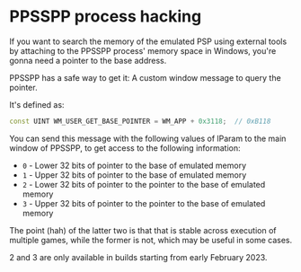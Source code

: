 # PPSSPP process hacking

If you want to search the memory of the emulated PSP using external tools by attaching to the PPSSPP process' memory space in Windows, you're gonna need a pointer to the base address.

PPSSPP has a safe way to get it: A custom window message to query the pointer.

It's defined as:

```cpp
const UINT WM_USER_GET_BASE_POINTER = WM_APP + 0x3118;  // 0xB118
```

You can send this message with the following values of lParam to the main window of PPSSPP, to get access to the following information:

* `0` - Lower 32 bits of pointer to the base of emulated memory
* `1` - Upper 32 bits of pointer to the base of emulated memory
* `2` - Lower 32 bits of pointer to the pointer to the base of emulated memory
* `3` - Upper 32 bits of pointer to the pointer to the base of emulated memory

The point (hah) of the latter two is that that is stable across execution of multiple games, while the former is not, which may be useful in some cases.

2 and 3 are only available in builds starting from early February 2023.